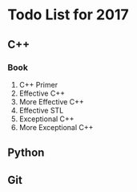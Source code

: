 # Todo List for 2017

## C++

### Book

1. C++ Primer
2. Effective C++
3. More Effective C++
4. Effective STL
5. Exceptional C++
6. More Exceptional C++

## Python


## Git


